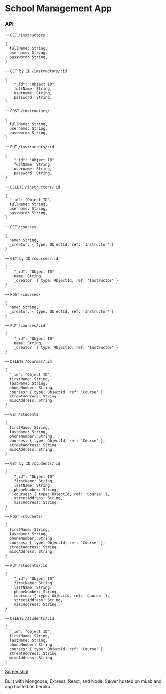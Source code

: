 # School Management App

### API
-- `GET`
`/instructors`
```
{
  fullName: String,
  username: String,
  password: String,
}
```
-- `GET by ID`
`/instructors/:id`
```
{
    "_id": "Object ID",
    fullName: String,
    username: String,
    password: String,
}
```

-- `POST`
`/instructors/`
```
{
  fullName: String,
  username: String,
  password: String,
}
```
-- `PUT`
`/instructors/:id`
```
{
    "_id": "Object ID",
    fullName: String,
    username: String,
    password: String,
}
```
-- `DELETE`
`/instructors/:id`
```
{
  "_id": "Object ID",
  fullName: String,
  username: String,
  password: String,
}
```

-- `GET`
`/courses`
```
{
  name: String,
  _creator: { type: ObjectId, ref: 'Instructor' }
}
```
-- `GET by ID`
`/courses/:id`
```
{
    "_id": "Object ID",
    name: String,
    _creator: { type: ObjectId, ref: 'Instructor' }
}
```

-- `POST`
`/courses/`
```
{
  name: String,
  _creator: { type: ObjectId, ref: 'Instructor' }
}
```
-- `PUT`
`/courses/:id`
```
{
    "_id": "Object ID",
    name: String,
    _creator: { type: ObjectId, ref: 'Instructor' }
}
```
-- `DELETE`
`/courses/:id`
```
{
  "_id": "Object ID",
  firstName: String,
  lastName: String,
  phoneNumber: String,
  courses: { type: ObjectId, ref: 'Course' },
  streetAddress: String,
  miscAddress: String,
}
```

-- `GET`
`/students`
```
{
  firstName: String,
  lastName: String,
  phoneNumber: String,
  courses: { type: ObjectId, ref: 'Course' },
  streetAddress: String,
  miscAddress: String,
}
```
-- `GET by ID`
`/students/:id`
```
{
    "_id": "Object ID",
    firstName: String,
    lastName: String,
    phoneNumber: String,
    courses: { type: ObjectId, ref: 'Course' },
    streetAddress: String,
    miscAddress: String,
}
```

-- `POST`
`/students/`
```
{
  firstName: String,
  lastName: String,
  phoneNumber: String,
  courses: { type: ObjectId, ref: 'Course' },
  streetAddress: String,
  miscAddress: String,
}
```
-- `PUT`
`/students/:id`
```
{
    "_id": "Object ID",
    firstName: String,
    lastName: String,
    phoneNumber: String,
    courses: { type: ObjectId, ref: 'Course' },
    streetAddress: String,
    miscAddress: String,
}
```
-- `DELETE`
`/students/:id`
```
{
  "_id": "Object ID",
  firstName: String,
  lastName: String,
  phoneNumber: String,
  courses: { type: ObjectId, ref: 'Course' },
  streetAddress: String,
  miscAddress: String,
}
```
[Screenshot](http://imgur.com/a/tW2Gl)

Built with Mongoose, Express, React, and Node. Server hosted on mLab and app hosted on heroku
